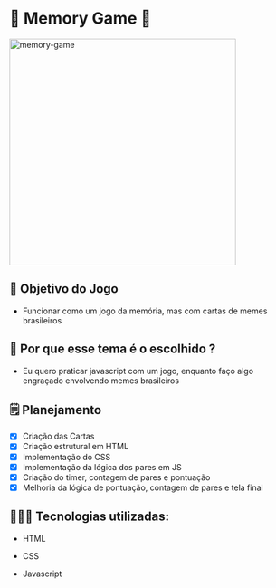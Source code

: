 # 🤔 Memory Game 🤔

<img src="https://i.imgur.com/pHvGbMk.gif" alt="memory-game" width="400"/>

## 💭 Objetivo do Jogo
 
 * Funcionar como um jogo da memória, mas com cartas de memes brasileiros

## 🧐 Por que esse tema é o escolhido ? 
 
 * Eu quero praticar javascript com um jogo, enquanto faço algo engraçado envolvendo memes brasileiros
 
## 🗒️ Planejamento

- [x] Criação das Cartas
- [x] Criação estrutural em HTML
- [x] Implementação do CSS
- [x] Implementação da lógica dos pares em JS
- [x] Criação do timer, contagem de pares e pontuação
- [x] Melhoria da lógica de pontuação, contagem de pares e tela final

## 👨🏻‍💻 Tecnologias utilizadas: 

* HTML

* CSS 

* Javascript
